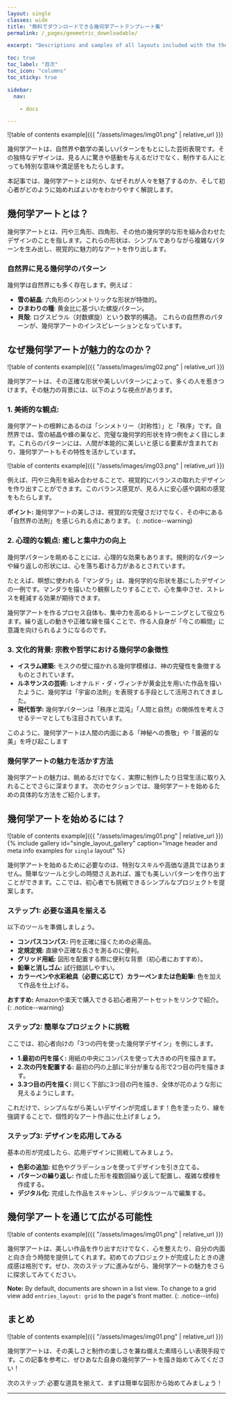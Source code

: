 ```yaml
---
layout: single
classes: wide
title: "無料でダウンロードできる幾何学アートテンプレート集"
permalink: /_pages/geometric_downloadable/

excerpt: "Descriptions and samples of all layouts included with the theme and how to best use them."

toc: true
toc_label: "目次"
toc_icon: "columns"
toc_sticky: true

sidebar:
  nav:

    - docs

---
```


![table of contents example]({{ "/assets/images/img01.png" | relative_url }})

幾何学アートは、自然界や数学の美しいパターンをもとにした芸術表現です。その独特なデザインは、見る人に驚きや感動を与えるだけでなく、制作する人にとっても特別な意味や満足感をもたらします。

本記事では、幾何学アートとは何か、なぜそれが人々を魅了するのか、そして初心者がどのように始めればよいかをわかりやすく解説します。

## 幾何学アートとは？

幾何学アートとは、円や三角形、四角形、その他の幾何学的な形を組み合わせたデザインのことを指します。これらの形状は、シンプルでありながら複雑なパターンを生み出し、視覚的に魅力的なアートを作り出します。

### 自然界に見る幾何学のパターン
幾何学は自然界にも多く存在します。例えば：

* **雪の結晶**: 六角形のシンメトリックな形状が特徴的。
* **ひまわりの種**: 黄金比に基づいた螺旋パターン。
* **貝殻**: ログスピラル（対数螺旋）という数学的構造。
これらの自然界のパターンが、幾何学アートのインスピレーションとなっています。

## なぜ幾何学アートが魅力的なのか？
![table of contents example]({{ "/assets/images/img02.png" | relative_url }})

幾何学アートは、その正確な形状や美しいパターンによって、多くの人を惹きつけます。その魅力の背景には、以下のような視点があります。

### 1. 美術的な観点: 
幾何学アートの根幹にあるのは「シンメトリー（対称性）」と「秩序」です。自然界では、雪の結晶や蜂の巣など、完璧な幾何学的形状を持つ例をよく目にします。これらのパターンには、人間が本能的に美しいと感じる要素が含まれており、幾何学アートもその特性を活かしています。

![table of contents example]({{ "/assets/images/img03.png" | relative_url }})

例えば、円や三角形を組み合わせることで、視覚的にバランスの取れたデザインを作り出すことができます。このバランス感覚が、見る人に安心感や調和の感覚をもたらします。


**ポイント:** 幾何学アートの美しさは、視覚的な完璧さだけでなく、その中にある「自然界の法則」を感じられる点にあります。
{: .notice--warning}

### 2. 心理的な観点: 癒しと集中力の向上

幾何学パターンを眺めることには、心理的な効果もあります。規則的なパターンや繰り返しの形状には、心を落ち着ける力があるとされています。

たとえば、瞑想に使われる「マンダラ」は、幾何学的な形状を基にしたデザインの一例です。マンダラを描いたり観察したりすることで、心を集中させ、ストレスを軽減する効果が期待できます。

幾何学アートを作るプロセス自体も、集中力を高めるトレーニングとして役立ちます。繰り返しの動きや正確な線を描くことで、作る人自身が「今この瞬間」に意識を向けられるようになるのです。

### 3. 文化的背景: 宗教や哲学における幾何学の象徴性

* **イスラム建築:** モスクの壁に描かれる幾何学模様は、神の完璧性を象徴するものとされています。
* **ルネサンスの芸術:** レオナルド・ダ・ヴィンチが黄金比を用いた作品を描いたように、幾何学は「宇宙の法則」を表現する手段として活用されてきました。
* **現代哲学:** 幾何学パターンは「秩序と混沌」「人間と自然」の関係性を考えさせるテーマとしても注目されています。

このように、幾何学アートは人間の内面にある「神秘への畏敬」や「普遍的な美」を呼び起こします

### 幾何学アートの魅力を活かす方法
幾何学アートの魅力は、眺めるだけでなく、実際に制作したり日常生活に取り入れることでさらに深まります。
次のセクションでは、幾何学アートを始めるための具体的な方法をご紹介します。


## 幾何学アートを始めるには？
![table of contents example]({{ "/assets/images/img01.png" | relative_url }})
{% include gallery id="single_layout_gallery" caption="Image header and meta info examples for `single` layout" %}

幾何学アートを始めるために必要なのは、特別なスキルや高価な道具ではありません。簡単なツールと少しの時間さえあれば、誰でも美しいパターンを作り出すことができます。ここでは、初心者でも挑戦できるシンプルなプロジェクトを提案します。

### ステップ1: 必要な道具を揃える
以下のツールを準備しましょう。

* **コンパスコンパス:** 円を正確に描くための必需品。
* **定規定規:** 直線や正確な長さを測るのに便利。
* **グリッド用紙:** 図形を配置する際に便利な背景（初心者におすすめ）。
* **鉛筆と消しゴム:** 試行錯誤しやすい。
* **カラーペンや水彩絵具（必要に応じて）カラーペンまたは色鉛筆:** 色を加えて作品を仕上げる。

**おすすめ:** Amazonや楽天で購入できる初心者用アートセットをリンクで紹介。
{: .notice--warning}

### ステップ2: 簡単なプロジェクトに挑戦
ここでは、初心者向けの「3つの円を使った幾何学デザイン」を例にします。

* **1.最初の円を描く:**
用紙の中央にコンパスを使って大きめの円を描きます。
* **2.次の円を配置する:**
最初の円の上部に半分が重なる形で2つ目の円を描きます。
* **3.3つ目の円を描く:**
同じく下部に3つ目の円を描き、全体が花のような形に見えるようにします。

これだけで、シンプルながら美しいデザインが完成します！色を塗ったり、線を強調することで、個性的なアート作品に仕上げましょう。


### ステップ3: デザインを応用してみる
基本の形が完成したら、応用デザインに挑戦してみましょう。

* **色彩の追加:** 虹色やグラデーションを使ってデザインを引き立てる。
* **パターンの繰り返し:** 作成した形を複数回繰り返して配置し、複雑な模様を作成する。
* **デジタル化:** 完成した作品をスキャンし、デジタルツールで編集する。

## 幾何学アートを通じて広がる可能性
![table of contents example]({{ "/assets/images/img01.png" | relative_url }})

幾何学アートは、美しい作品を作り出すだけでなく、心を整えたり、自分の内面と向き合う時間を提供してくれます。初めてのプロジェクトが完成したときの達成感は格別です。ぜひ、次のステップに進みながら、幾何学アートの魅力をさらに探求してみてください。


**Note:** By default, documents are shown in a list view. To change to a grid view add `entries_layout: grid` to the page's front matter.
{: .notice--info}


## まとめ
![table of contents example]({{ "/assets/images/img01.png" | relative_url }})

幾何学アートは、その美しさと制作の楽しさを兼ね備えた素晴らしい表現手段です。この記事を参考に、ぜひあなた自身の幾何学アートを描き始めてみてください！

次のステップ: 必要な道具を揃えて、まずは簡単な図形から始めてみましょう！

---
